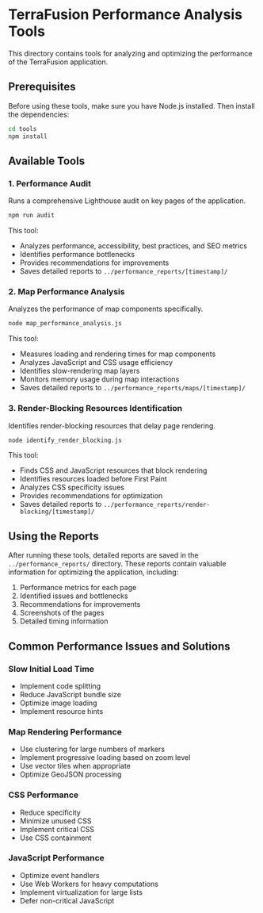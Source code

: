 # TerraFusion Performance Analysis Tools

This directory contains tools for analyzing and optimizing the performance of the TerraFusion application.

## Prerequisites

Before using these tools, make sure you have Node.js installed. Then install the dependencies:

```bash
cd tools
npm install
```

## Available Tools

### 1. Performance Audit

Runs a comprehensive Lighthouse audit on key pages of the application.

```bash
npm run audit
```

This tool:
- Analyzes performance, accessibility, best practices, and SEO metrics
- Identifies performance bottlenecks
- Provides recommendations for improvements
- Saves detailed reports to `../performance_reports/[timestamp]/`

### 2. Map Performance Analysis

Analyzes the performance of map components specifically.

```bash
node map_performance_analysis.js
```

This tool:
- Measures loading and rendering times for map components
- Analyzes JavaScript and CSS usage efficiency
- Identifies slow-rendering map layers
- Monitors memory usage during map interactions
- Saves detailed reports to `../performance_reports/maps/[timestamp]/`

### 3. Render-Blocking Resources Identification

Identifies render-blocking resources that delay page rendering.

```bash
node identify_render_blocking.js
```

This tool:
- Finds CSS and JavaScript resources that block rendering
- Identifies resources loaded before First Paint
- Analyzes CSS specificity issues
- Provides recommendations for optimization
- Saves detailed reports to `../performance_reports/render-blocking/[timestamp]/`

## Using the Reports

After running these tools, detailed reports are saved in the `../performance_reports/` directory. These reports contain valuable information for optimizing the application, including:

1. Performance metrics for each page
2. Identified issues and bottlenecks
3. Recommendations for improvements
4. Screenshots of the pages
5. Detailed timing information

## Common Performance Issues and Solutions

### Slow Initial Load Time
- Implement code splitting
- Reduce JavaScript bundle size
- Optimize image loading
- Implement resource hints

### Map Rendering Performance
- Use clustering for large numbers of markers
- Implement progressive loading based on zoom level
- Use vector tiles when appropriate
- Optimize GeoJSON processing

### CSS Performance
- Reduce specificity
- Minimize unused CSS
- Implement critical CSS
- Use CSS containment

### JavaScript Performance
- Optimize event handlers
- Use Web Workers for heavy computations
- Implement virtualization for large lists
- Defer non-critical JavaScript